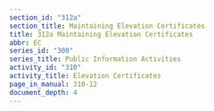 ```yaml
---
section_id: "312a"
section_title: Maintaining Elevation Certificates
title: 312a Maintaining Elevation Certificates
abbr: EC
series_id: "300"
series_title: Public Information Activities
activity_id: "310"
activity_title: Elevation Certificates
page_in_manual: 310-12
document_depth: 4
---
```

